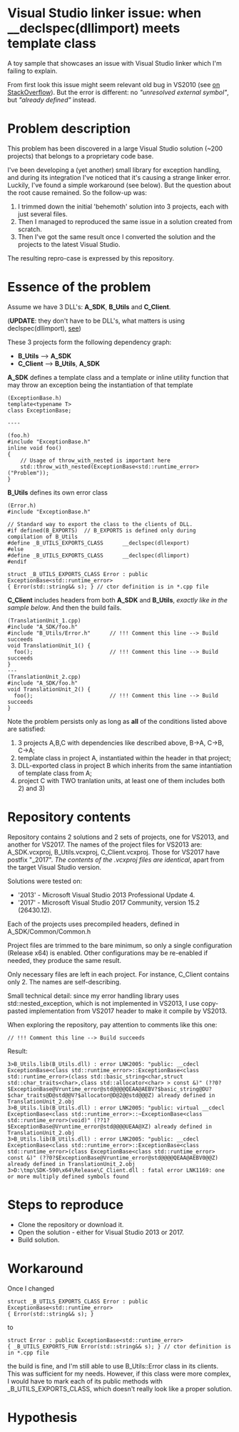 # Visual Studio linker issue: when __declspec(dllimport) meets template class
A toy sample that showcases an issue with Visual Studio linker which I'm failing to explain.

From first look this issue might seem relevant old bug in VS2010 (see [on StackOverflow](https://stackoverflow.com/questions/17987171/inherit-from-stdstring-without-npos-problems-in-dlls)).
But the error is different: no _"unresolved external symbol"_, but _"already defined"_ instead.

# Problem description

This problem has been discovered in a large Visual Studio solution (~200 projects) that belongs to a proprietary code base.

I've been developing a (yet another) small library for exception handling, and during its integration I've noticed that it's causing a strange linker error. Luckily, I've found a simple workaround (see below). But the question about the root cause remained. So the follow-up was:

1. I trimmed down the initial 'behemoth' solution into 3 projects, each with just several files. 
2. Then I managed to reproduced the same issue in a solution created from scratch. 
3. Then I've got the same result once I converted the solution and the projects to the latest Visual Studio.

The resulting repro-case is expressed by this repository.

# Essence of the problem

Assume we have 3 DLL's: **A_SDK**, **B_Utils** and **C_Client**.

(**UPDATE**: they don't have to be DLL's, what matters is using declspec(dllimport), [see](https://github.com/4sily/VisualStudioLinkerIssue/issues/4))

These 3 projects form the following dependency graph:

* **B_Utils** --> **A_SDK**
* **C_Client** --> **B_Utils**, **A_SDK**

**A_SDK** defines a template class and a template or inline utility function that may throw an exception being the instantiation of that template

```
(ExceptionBase.h)
template<typename T>
class ExceptionBase;

----

(foo.h)
#include "ExceptionBase.h"
inline void foo()
{
    // Usage of throw_with_nested is important here
    std::throw_with_nested(ExceptionBase<std::runtime_error>("Problem"));
}

```

**B_Utils** defines its own error class

```
(Error.h)
#include "ExceptionBase.h"

// Standard way to export the class to the clients of DLL.
#if defined(B_EXPORTS)  // B_EXPORTS is defined only during compilation of B_Utils
#define _B_UTILS_EXPORTS_CLASS      __declspec(dllexport)
#else
#define _B_UTILS_EXPORTS_CLASS      __declspec(dllimport)
#endif

struct _B_UTILS_EXPORTS_CLASS Error : public ExceptionBase<std::runtime_error>
{ Error(std::string&& s); } // ctor definition is in *.cpp file
```

**C_Client** includes headers from both **A_SDK** and **B_Utils**, *exactly like in the sample below*.
And then the build fails.

```
(TranslationUnit_1.cpp)
#include "A_SDK/foo.h"
#include "B_Utils/Error.h"      // !!! Comment this line --> Build succeeds
void TranslationUnit_1() { 
  foo();                        // !!! Comment this line --> Build succeeds
}
---
(TranslationUnit_2.cpp)
#include "A_SDK/foo.h"
void TranslationUnit_2() {
  foo();                        // !!! Comment this line --> Build succeeds
}
```

Note the problem persists only as long as **all** of the conditions listed above are satisfied:

1) 3 projects A,B,C with dependencies like described above, B->A, C->B, C->A;
2) template class in project A, instantiated within the header in that project;
3) DLL-exported class in project B which inherits from the same intantiation of template class from A;
4) project C with TWO tranlation units, at least one of them includes both 2) and 3)

# Repository contents

Repository contains 2 solutions and 2 sets of projects, one for VS2013, and another for VS2017.
The names of the project files for VS2013 are: A_SDK.vcxproj, B_Utils.vcxproj, C_Client.vcxproj.
Those for VS2017 have postfix "_2017". *The contents of the .vcxproj files are identical*, apart from the target Visual Studio version.

Solutions were tested on:
* '2013' - Microsoft Visual Studio 2013 Professional Update 4.
* '2017' - Microsoft Visual Studio 2017 Community, version 15.2 (26430.12).

Each of the projects uses precompiled headers, defined in A_SDK/Common/Common.h

Project files are trimmed to the bare minimum, so only a single configuration (Release x64) is enabled.
Other configurations may be re-enabled if needed, they produce the same result.

Only necessary files are left in each project. For instance, C_Client contains only 2.
The names are self-describing.

Small technical detail: since my error handling library uses std::nested_exception, which is not implemented in VS2013, I use copy-pasted implementation from VS2017 <exception> header to make it compile by VS2013.

When exploring the repository, pay attention to comments like this one:
```
// !!! Comment this line --> Build succeeds
```

Result:
```
3>B_Utils.lib(B_Utils.dll) : error LNK2005: "public: __cdecl ExceptionBase<class std::runtime_error>::ExceptionBase<class std::runtime_error>(class std::basic_string<char,struct std::char_traits<char>,class std::allocator<char> > const &)" (??0?$ExceptionBase@Vruntime_error@std@@@@QEAA@AEBV?$basic_string@DU?$char_traits@D@std@@V?$allocator@D@2@@std@@@Z) already defined in TranslationUnit_2.obj
3>B_Utils.lib(B_Utils.dll) : error LNK2005: "public: virtual __cdecl ExceptionBase<class std::runtime_error>::~ExceptionBase<class std::runtime_error>(void)" (??1?$ExceptionBase@Vruntime_error@std@@@@UEAA@XZ) already defined in TranslationUnit_2.obj
3>B_Utils.lib(B_Utils.dll) : error LNK2005: "public: __cdecl ExceptionBase<class std::runtime_error>::ExceptionBase<class std::runtime_error>(class ExceptionBase<class std::runtime_error> const &)" (??0?$ExceptionBase@Vruntime_error@std@@@@QEAA@AEBV0@@Z) already defined in TranslationUnit_2.obj
3>D:\tmp\SDK-590\x64\Release\C_Client.dll : fatal error LNK1169: one or more multiply defined symbols found
```

# Steps to reproduce

* Clone the repository or download it.
* Open the solution - either for Visual Studio 2013 or 2017.
* Build solution.

# Workaround

Once I changed
```
struct _B_UTILS_EXPORTS_CLASS Error : public ExceptionBase<std::runtime_error>
{ Error(std::string&& s); } 
```
to
```
struct Error : public ExceptionBase<std::runtime_error>
{ _B_UTILS_EXPORTS_FUN Error(std::string&& s); } // ctor definition is in *.cpp file
```
the build is fine, and I'm still able to use B_Utils::Error class in its clients.
This was sufficient for my needs.
However, if this class were more complex, I would have to mark each of its public methods with _B_UTILS_EXPORTS_CLASS, which doesn't really look like a proper solution.

# Hypothesis

